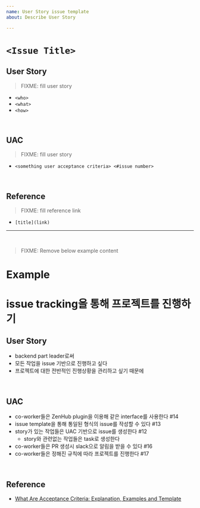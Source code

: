 ```yaml
---
name: User Story issue template
about: Describe User Story

---
```


# `<Issue Title>`

## User Story
> FIXME: fill user story
* `<who>`
* `<what>`
* `<how>`

<br>

## UAC
> FIXME: fill user story
* `<something user acceptance criteria> <#issue number>`

<br>

## Reference
> FIXME: fill reference link
* `[title](link)`

---

<br>

> FIXME: Remove below example content
# Example

# issue tracking을 통해 프로젝트를 진행하기

## User Story
* backend part leader로써
* 모든 작업을 issue 기반으로 진행하고 싶다
* 프로젝트에 대한 전반적인 진행상황을 관리하고 싶기 때문에

<br>

## UAC
* co-worker들은 ZenHub plugin을 이용해 같은 interface를 사용한다 #14 
* issue template을 통해 통일된 형식의 issue를 작성할 수 있다 #13 
* story가 있는 작업들은 UAC 기반으로 issue를 생성한다 #12 
   * story와 관련없는 작업들은 task로 생성한다
* co-worker들은 PR 생성시 slack으로 알림을 받을 수 있다 #16 
* co-worker들은 정해진 규칙에 따라 프로젝트를 진행한다 #17 

<br>

## Reference
* [What Are Acceptance Criteria: Explanation, Examples and Template](https://existek.com/blog/what-are-acceptance-criteria/)
